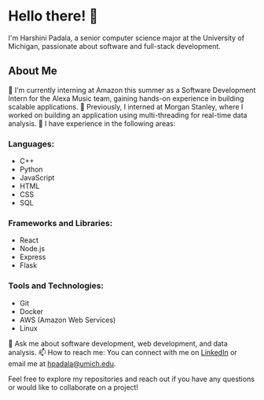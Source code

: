 # Hello there! 👋

I'm Harshini Padala, a senior computer science major at the University of Michigan, passionate about software and full-stack development.

## About Me

🔭 I'm currently interning at Amazon this summer as a Software Development Intern for the Alexa Music team, gaining hands-on experience in building scalable applications.
💼 Previously, I interned at Morgan Stanley, where I worked on building an application using multi-threading for real-time data analysis.
🌱 I have experience in the following areas:

### Languages:
- C++
- Python
- JavaScript
- HTML
- CSS
- SQL

### Frameworks and Libraries:
- React
- Node.js
- Express
- Flask

### Tools and Technologies:
- Git
- Docker
- AWS (Amazon Web Services)
- Linux

💬 Ask me about software development, web development, and data analysis.
📫 How to reach me: You can connect with me on [LinkedIn](https://www.linkedin.com/in/harshinipadala/) or email me at hpadala@umich.edu.

Feel free to explore my repositories and reach out if you have any questions or would like to collaborate on a project!

